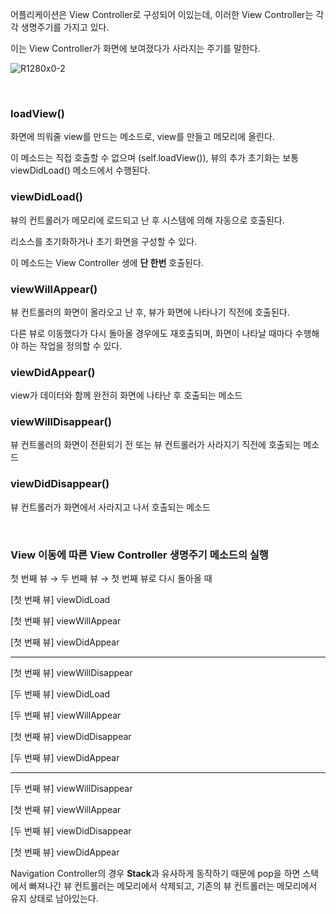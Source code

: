 어플리케이션은 View Controller로 구성되어 이있는데, 이러한 View Controller는 각각 생명주기를 가지고 있다.

이는 View Controller가 화면에 보여졌다가 사라지는 주기를 말한다.

![R1280x0-2](https://github.com/LURKS02/iOS-Practice/assets/63408930/d840053d-01d8-4464-83fd-b0e10acaac04)

<br>

### loadView()

화면에 띄워줄 view를 만드는 메소드로, view를 만들고 메모리에 올린다.

이 메소드는 직접 호출할 수 없으며 (self.loadView()), 뷰의 추가 초기화는 보통 viewDidLoad() 메소드에서 수행된다.

### viewDidLoad()

뷰의 컨트롤러가 메모리에 로드되고 난 후 시스템에 의해 자동으로 호출된다.

리소스를 초기화하거나 초기 화면을 구성할 수 있다.

이 메소드는 View Controller 생에 **단 한번** 호출된다.

### viewWillAppear()

뷰 컨트롤러의 화면이 올라오고 난 후, 뷰가 화면에 나타나기 직전에 호출된다.

다른 뷰로 이동했다가 다시 돌아올 경우에도 재호출되며, 화면이 나타날 때마다 수행해야 하는 작업을 정의할 수 있다.

### viewDidAppear()

view가 데이터와 함께 완전히 화면에 나타난 후 호출되는 메소드

### viewWillDisappear()

뷰 컨트롤러의 화면이 전환되기 전 또는 뷰 컨트롤러가 사라지기 직전에 호출되는 메소드

### viewDidDisappear()

뷰 컨트롤러가 화면에서 사라지고 나서 호출되는 메소드

<br>

### View 이동에 따른 View Controller 생명주기 메소드의 실행

첫 번째 뷰 → 두 번째 뷰 → 첫 번째 뷰로 다시 돌아올 때

[첫 번째 뷰] viewDidLoad

[첫 번째 뷰] viewWillAppear

[첫 번째 뷰] viewDidAppear

---

[첫 번째 뷰] viewWillDisappear

[두 번째 뷰] viewDidLoad

[두 번째 뷰] viewWillAppear

[첫 번째 뷰] viewDidDisappear

[두 번째 뷰] viewDidAppear

---

[두 번째 뷰] viewWillDisappear

[첫 번째 뷰] viewWillAppear

[두 번째 뷰] viewDidDisappear

[첫 번째 뷰] viewDidAppear

Navigation Controller의 경우 **Stack**과 유사하게 동작하기 때문에 pop을 하면 스택에서 빠져나간 뷰 컨트롤러는 메모리에서 삭제되고, 기존의 뷰 컨트롤러는 메모리에서 유지 상태로 남아있는다.
